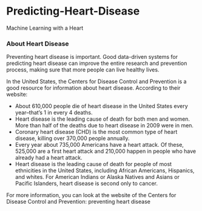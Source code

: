 # Predicting-Heart-Disease
Machine Learning with a Heart

### About Heart Disease
Preventing heart disease is important. Good data-driven systems for predicting heart disease can improve the entire research and prevention process, making sure that more people can live healthy lives.

In the United States, the Centers for Disease Control and Prevention is a good resource for information about heart disease. According to their website:

* About 610,000 people die of heart disease in the United States every year–that’s 1 in every 4 deaths.
* Heart disease is the leading cause of death for both men and women. More than half of the deaths due to heart disease in 2009 were in men.
* Coronary heart disease (CHD) is the most common type of heart disease, killing over 370,000 people annually.
* Every year about 735,000 Americans have a heart attack. Of these, 525,000 are a first heart attack and 210,000 happen in people who have already had a heart attack.
* Heart disease is the leading cause of death for people of most ethnicities in the United States, including African Americans, Hispanics, and whites. For American Indians or Alaska Natives and Asians or Pacific Islanders, heart disease is second only to cancer.

For more information, you can look at the website of the Centers for Disease Control and Prevention: preventing heart disease
